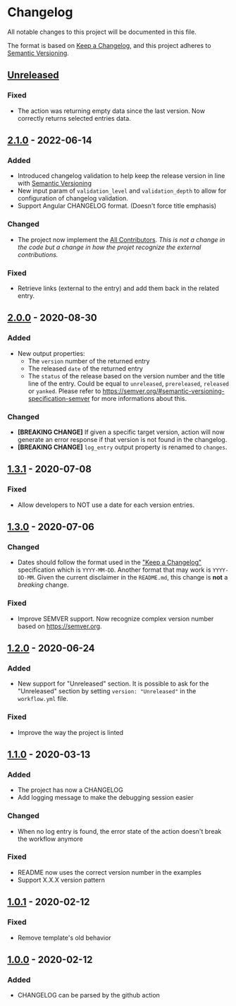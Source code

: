 # Changelog

All notable changes to this project will be documented in this file.

The format is based on [Keep a Changelog](https://keepachangelog.com/en/1.0.0/),
and this project adheres to [Semantic Versioning](https://semver.org/spec/v2.0.0.html).

## [Unreleased]

### Fixed

- The action was returning empty data since the last version. Now correctly returns selected entries data.

## [2.1.0] - 2022-06-14

### Added

- Introduced changelog validation to help keep the release version in line with [Semantic Versioning](https://semver.org/)
- New input param of `validation_level` and `validation_depth` to allow for configuration of changelog validation.
- Support Angular CHANGELOG format. (Doesn't force title emphasis)

### Changed

- The project now implement the [All Contributors](https://allcontributors.org).
  _This is not a change in the code but a change in how the projet recognize the
  external contributions._

### Fixed

- Retrieve links (external to the entry) and add them back in the related entry.

## [2.0.0] - 2020-08-30

### Added

- New output properties:
  - The `version` number of the returned entry
  - The released `date` of the returned entry
  - The `status` of the release based on the version number and the title line of the entry.
    Could be equal to `unreleased`, `prereleased`, `released` or `yanked`.
    Please refer to https://semver.org/#semantic-versioning-specification-semver for more informations about this.

### Changed

- **[BREAKING CHANGE]** If given a specific target version, action will now generate an error response if that version is not found in the changelog.
- **[BREAKING CHANGE]** `log_entry` output property is renamed to `changes`.

## [1.3.1] - 2020-07-08

### Fixed

- Allow developers to NOT use a date for each version entries.

## [1.3.0] - 2020-07-06

### Changed

- Dates should follow the format used in the ["Keep a Changelog"](https://keepachangelog.com/en/1.0.0/) specification
  which is `YYYY-MM-DD`. Another format that may work is `YYYY-DD-MM`.
  Given the current disclaimer in the `README.md`, this change is **not** a _breaking_ change.

### Fixed

- Improve SEMVER support. Now recognize complex version number based on https://semver.org.

## [1.2.0] - 2020-06-24

### Added

- New support for "Unreleased" section. It is possible to ask for the "Unreleased" section
  by setting `version: "Unreleased"` in the `workflow.yml` file.

### Fixed

- Improve the way the project is linted

## [1.1.0] - 2020-03-13

### Added

- The project has now a CHANGELOG
- Add logging message to make the debugging session easier

### Changed

- When no log entry is found, the error state of the action doesn't break the workflow anymore

### Fixed

- README now uses the correct version number in the examples
- Support X.X.X version pattern

## [1.0.1] - 2020-02-12

### Fixed

- Remove template's old behavior

## [1.0.0] - 2020-02-12

### Added

- CHANGELOG can be parsed by the github action

[unreleased]: https://github.com/olivierlacan/keep-a-changelog/compare/v2.1.0...HEAD
[2.1.0]: https://github.com/mindsers/changelog-reader-action/compare/v2.0.0...v2.1.0
[2.0.0]: https://github.com/mindsers/changelog-reader-action/compare/v1.3.1...v2.0.0
[1.3.1]: https://github.com/mindsers/changelog-reader-action/compare/v1.3.0...v1.3.1
[1.3.0]: https://github.com/mindsers/changelog-reader-action/compare/v1.2.0...v1.3.0
[1.2.0]: https://github.com/mindsers/changelog-reader-action/compare/v1.1.0...v1.2.0
[1.1.0]: https://github.com/mindsers/changelog-reader-action/compare/v1.0.1...v1.1.0
[1.0.1]: https://github.com/mindsers/changelog-reader-action/compare/v1.0.0...v1.0.1
[1.0.0]: https://github.com/mindsers/changelog-reader-action/releases/tag/v1.0.0
